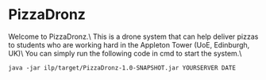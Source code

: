 # PizzaDronz
Welcome to PizzaDronz.\\
This is a drone system that can help deliver pizzas to students who are working hard in the Appleton Tower (UoE, Edinburgh, UK)\\
You can simply run the following code in cmd to start the system.\\
```
java -jar ilp/target/PizzaDronz-1.0-SNAPSHOT.jar YOURSERVER DATE 
```


